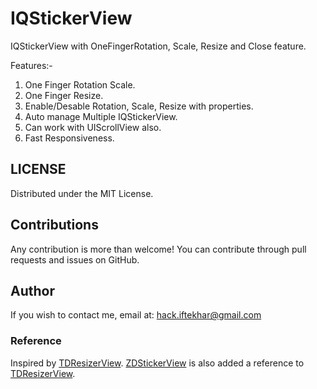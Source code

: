IQStickerView
=============

IQStickerView with OneFingerRotation, Scale, Resize and Close feature.

Features:-
1) One Finger Rotation Scale.
2) One Finger Resize.
3) Enable/Desable Rotation, Scale, Resize with properties.
4) Auto manage Multiple IQStickerView.
5) Can work with UIScrollView also.
6) Fast Responsiveness.

 
LICENSE
---
Distributed under the MIT License.

Contributions
---
Any contribution is more than welcome! You can contribute through pull requests and issues on GitHub.

Author
---
If you wish to contact me, email at: hack.iftekhar@gmail.com



### Reference
Inspired by [TDResizerView](https://github.com/Thavasidurai/TDResizerView).
[ZDStickerView](https://github.com/zedoul/ZDStickerView) is also added a reference to [TDResizerView](https://github.com/Thavasidurai/TDResizerView).
